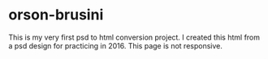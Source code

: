 # orson-brusini

This is my very first psd to html conversion project. I created this html from a psd design for practicing in 2016. This page is not responsive.
